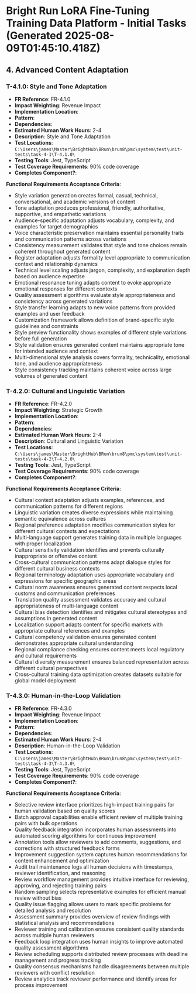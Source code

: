 # Bright Run LoRA Fine-Tuning Training Data Platform - Initial Tasks (Generated 2025-08-09T01:45:10.418Z)



## 4. Advanced Content Adaptation
### T-4.1.0: Style and Tone Adaptation
- **FR Reference**: FR-4.1.0
- **Impact Weighting**: Revenue Impact
- **Implementation Location**: 
- **Pattern**: 
- **Dependencies**: 
- **Estimated Human Work Hours**: 2-4
- **Description**: Style and Tone Adaptation
- **Test Locations**: `C:\Users\james\Master\BrightHub\BRun\brun8\pmc\system\test\unit-tests\task-4-1\T-4.1.0\`
- **Testing Tools**: Jest, TypeScript
- **Test Coverage Requirements**: 90% code coverage
- **Completes Component?**: 

**Functional Requirements Acceptance Criteria**:
  - Style variation generation creates formal, casual, technical, conversational, and academic versions of content
  - Tone adaptation produces professional, friendly, authoritative, supportive, and empathetic variations
  - Audience-specific adaptation adjusts vocabulary, complexity, and examples for target demographics
  - Voice characteristic preservation maintains essential personality traits and communication patterns across variations
  - Consistency measurement validates that style and tone choices remain coherent throughout generated content
  - Register adaptation adjusts formality level appropriate to communication context and relationship dynamics
  - Technical level scaling adjusts jargon, complexity, and explanation depth based on audience expertise
  - Emotional resonance tuning adapts content to evoke appropriate emotional responses for different contexts
  - Quality assessment algorithms evaluate style appropriateness and consistency across generated variations
  - Style transfer learning adapts to new voice patterns from provided examples and user feedback
  - Customization framework allows definition of brand-specific style guidelines and constraints
  - Style preview functionality shows examples of different style variations before full generation
  - Style validation ensures generated content maintains appropriate tone for intended audience and context
  - Multi-dimensional style analysis covers formality, technicality, emotional tone, and audience appropriateness
  - Style consistency tracking maintains coherent voice across large volumes of generated content

### T-4.2.0: Cultural and Linguistic Variation
- **FR Reference**: FR-4.2.0
- **Impact Weighting**: Strategic Growth
- **Implementation Location**: 
- **Pattern**: 
- **Dependencies**: 
- **Estimated Human Work Hours**: 2-4
- **Description**: Cultural and Linguistic Variation
- **Test Locations**: `C:\Users\james\Master\BrightHub\BRun\brun8\pmc\system\test\unit-tests\task-4-2\T-4.2.0\`
- **Testing Tools**: Jest, TypeScript
- **Test Coverage Requirements**: 90% code coverage
- **Completes Component?**: 

**Functional Requirements Acceptance Criteria**:
  - Cultural context adaptation adjusts examples, references, and communication patterns for different regions
  - Linguistic variation creates diverse expressions while maintaining semantic equivalence across cultures
  - Regional preference adaptation modifies communication styles for different cultural contexts and expectations
  - Multi-language support generates training data in multiple languages with proper localization
  - Cultural sensitivity validation identifies and prevents culturally inappropriate or offensive content
  - Cross-cultural communication patterns adapt dialogue styles for different cultural business contexts
  - Regional terminology adaptation uses appropriate vocabulary and expressions for specific geographic areas
  - Cultural norm awareness ensures generated content respects local customs and communication preferences
  - Translation quality assessment validates accuracy and cultural appropriateness of multi-language content
  - Cultural bias detection identifies and mitigates cultural stereotypes and assumptions in generated content
  - Localization support adapts content for specific markets with appropriate cultural references and examples
  - Cultural competency validation ensures generated content demonstrates appropriate cultural understanding
  - Regional compliance checking ensures content meets local regulatory and cultural requirements
  - Cultural diversity measurement ensures balanced representation across different cultural perspectives
  - Cross-cultural training data optimization creates datasets suitable for global model deployment

### T-4.3.0: Human-in-the-Loop Validation
- **FR Reference**: FR-4.3.0
- **Impact Weighting**: Revenue Impact
- **Implementation Location**: 
- **Pattern**: 
- **Dependencies**: 
- **Estimated Human Work Hours**: 2-4
- **Description**: Human-in-the-Loop Validation
- **Test Locations**: `C:\Users\james\Master\BrightHub\BRun\brun8\pmc\system\test\unit-tests\task-4-3\T-4.3.0\`
- **Testing Tools**: Jest, TypeScript
- **Test Coverage Requirements**: 90% code coverage
- **Completes Component?**: 

**Functional Requirements Acceptance Criteria**:
  - Selective review interface prioritizes high-impact training pairs for human validation based on quality scores
  - Batch approval capabilities enable efficient review of multiple training pairs with bulk operations
  - Quality feedback integration incorporates human assessments into automated scoring algorithms for continuous improvement
  - Annotation tools allow reviewers to add comments, suggestions, and corrections with structured feedback forms
  - Improvement suggestion system captures human recommendations for content enhancement and optimization
  - Audit trail maintenance logs all human decisions with timestamps, reviewer identification, and reasoning
  - Review workflow management provides intuitive interface for reviewing, approving, and rejecting training pairs
  - Random sampling selects representative examples for efficient manual review without bias
  - Quality issue flagging allows users to mark specific problems for detailed analysis and resolution
  - Assessment summary provides overview of review findings with statistical analysis and recommendations
  - Reviewer training and calibration ensures consistent quality standards across multiple human reviewers
  - Feedback loop integration uses human insights to improve automated quality assessment algorithms
  - Review scheduling supports distributed review processes with deadline management and progress tracking
  - Quality consensus mechanisms handle disagreements between multiple reviewers with conflict resolution
  - Review analytics track reviewer performance and identify areas for process improvement

